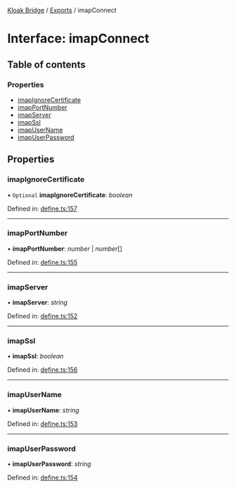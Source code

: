 [Kloak Bridge](../README.md) / [Exports](../modules.md) / imapConnect

# Interface: imapConnect

## Table of contents

### Properties

- [imapIgnoreCertificate](imapconnect.md#imapignorecertificate)
- [imapPortNumber](imapconnect.md#imapportnumber)
- [imapServer](imapconnect.md#imapserver)
- [imapSsl](imapconnect.md#imapssl)
- [imapUserName](imapconnect.md#imapusername)
- [imapUserPassword](imapconnect.md#imapuserpassword)

## Properties

### imapIgnoreCertificate

• `Optional` **imapIgnoreCertificate**: *boolean*

Defined in: [define.ts:157](https://github.com/CoNET-project/kloak-bridge/blob/31a272e/src/define.ts#L157)

___

### imapPortNumber

• **imapPortNumber**: *number* \| *number*[]

Defined in: [define.ts:155](https://github.com/CoNET-project/kloak-bridge/blob/31a272e/src/define.ts#L155)

___

### imapServer

• **imapServer**: *string*

Defined in: [define.ts:152](https://github.com/CoNET-project/kloak-bridge/blob/31a272e/src/define.ts#L152)

___

### imapSsl

• **imapSsl**: *boolean*

Defined in: [define.ts:156](https://github.com/CoNET-project/kloak-bridge/blob/31a272e/src/define.ts#L156)

___

### imapUserName

• **imapUserName**: *string*

Defined in: [define.ts:153](https://github.com/CoNET-project/kloak-bridge/blob/31a272e/src/define.ts#L153)

___

### imapUserPassword

• **imapUserPassword**: *string*

Defined in: [define.ts:154](https://github.com/CoNET-project/kloak-bridge/blob/31a272e/src/define.ts#L154)
